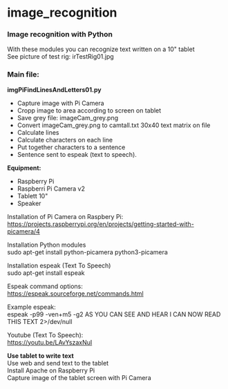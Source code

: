 # image_recognition
### Image recognition with Python  

With these modules you can recognize text written on a 10" tablet  
See picture of test rig: irTestRig01.jpg  

### Main file:    

**imgPiFindLinesAndLetters01.py**
- Capture image with Pi Camera
- Cropp image to area according to screen on tablet
- Save grey file: imageCam_grey.png
- Convert imageCam_grey.png to camtall.txt 30x40 text matrix on file
- Calculate lines
- Calculate characters on each line
- Put together characters to a sentence
- Sentence sent to espeak (text to speech). 
  
**Equipment:**
- Raspberry Pi
- Raspberri Pi Camera v2
- Tablett 10"
- Speaker

Installation of Pi Camera on Raspbery Pi:  
https://projects.raspberrypi.org/en/projects/getting-started-with-picamera/4  
  
Installation Python modules  
sudo apt-get install python-picamera python3-picamera  
  
Installation espeak (Text To Speech)  
sudo apt-get install espeak  
  
Espeak command options:  
https://espeak.sourceforge.net/commands.html  
  
Example espeak:  
espeak -p99 -ven+m5 -g2 AS YOU CAN SEE AND HEAR I CAN NOW READ THIS TEXT 2>/dev/null  
  
Youtube (Text To Speech):  
https://youtu.be/LAvYszaxNuI  

**Use tablet to write text**  
Use web and send text to the tablet  
Install Apache on Raspberry Pi  
Capture image of the tablet screen with Pi Camera  

